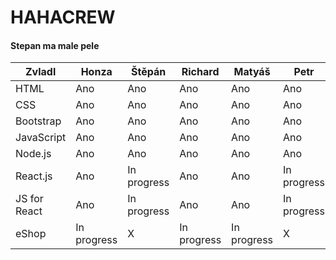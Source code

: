 # HAHACREW
<h4>Stepan ma male pele</h4>

<table class="table table-bordered">
  <thead class="thead-light">
  <tr>
    <th>Zvladl</th>
    <th >Honza</th>
    <th>Štěpán</th>
    <th>Richard</th>
    <th>Matyáš</th>
    <th>Petr</th>
    <th>Matěj</th>
  </tr>
    </thead>
  <tr>
    <td>HTML</td>
    <td>Ano</td>
    <td>Ano</td>
    <td>Ano</td>
    <td>Ano</td>
    <td>Ano</td>
    <td>Ano</td>
  </tr>
  <tr>
   <td>CSS</td>
    <td>Ano</td>
    <td>Ano</td>
    <td>Ano</td>
    <td>Ano</td>
    <td>Ano</td>
    <td>Ano</td>
  </tr>
  <tr>
    <td>Bootstrap</td>
    <td>Ano</td>
    <td>Ano</td>
    <td>Ano</td>
    <td>Ano</td>
    <td>Ano</td>
    <td>Ano</td>
  </tr>
  <tr>
    <td>JavaScript</td>
    <td>Ano</td>
    <td>Ano</td>
    <td>Ano</td>
    <td>Ano</td>
    <td>Ano</td>
    <td>Ano</td>
  </tr>
  <tr>
    <td>Node.js</td>
    <td>Ano</td>
    <td>Ano</td>
    <td>Ano</td>
    <td>Ano</td>
    <td>Ano</td>
    <td>Ano</td>
  </tr>
  <tr>
    <td>React.js</td>
    <td>Ano</td>
    <td>In progress</td>
    <td>Ano</td>
    <td>Ano</td>
    <td>In progress</td>
    <td>In progress</td>
  </tr>
  <tr>
    <td>JS for React</td>
    <td>Ano</td>
    <td>In progress</td>
    <td>Ano</td>
    <td>Ano</td>
    <td>In progress</td>
    <td>In progress</td>
  </tr>
  <tr>
    <td>eShop</td>
    <td>In progress</td>
    <td>X</td>
    <td>In progress</td>
    <td>In progress</td>
    <td>X</td>
    <td>X</td>
  </tr>
</table>
